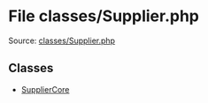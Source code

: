 File classes/Supplier.php
=========

Source: [classes/Supplier.php](https://github.com/PrestaShop/PrestaShop/blob/1.5.3.1/classes/Supplier.php)


Classes
-------

* [SupplierCore](class.SupplierCore.md)

